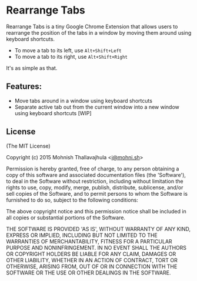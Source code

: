 # Rearrange Tabs

Rearrange Tabs is a tiny Google Chrome Extension that allows users
to rearrange the position of the tabs in a window by moving them
around using keyboard shortcuts.

- To move a tab to its left, use `Alt+Shift+Left`
- To move a tab to its right, use `Alt+Shift+Right`

It's as simple as that.

## Features:

- Move tabs around in a window using keyboard shortcuts
- Separate active tab out from the current window into a new window
using keyboard shortcuts [WIP]

## License

(The MIT License)

Copyright (c) 2015 Mohnish Thallavajhula &lt;i@mohni.sh&gt;

Permission is hereby granted, free of charge, to any person obtaining
a copy of this software and associated documentation files (the
'Software'), to deal in the Software without restriction, including
without limitation the rights to use, copy, modify, merge, publish,
distribute, sublicense, and/or sell copies of the Software, and to
permit persons to whom the Software is furnished to do so, subject to
the following conditions:

The above copyright notice and this permission notice shall be
included in all copies or substantial portions of the Software.

THE SOFTWARE IS PROVIDED 'AS IS', WITHOUT WARRANTY OF ANY KIND,
EXPRESS OR IMPLIED, INCLUDING BUT NOT LIMITED TO THE WARRANTIES OF
MERCHANTABILITY, FITNESS FOR A PARTICULAR PURPOSE AND NONINFRINGEMENT.
IN NO EVENT SHALL THE AUTHORS OR COPYRIGHT HOLDERS BE LIABLE FOR ANY
CLAIM, DAMAGES OR OTHER LIABILITY, WHETHER IN AN ACTION OF CONTRACT,
TORT OR OTHERWISE, ARISING FROM, OUT OF OR IN CONNECTION WITH THE
SOFTWARE OR THE USE OR OTHER DEALINGS IN THE SOFTWARE.
